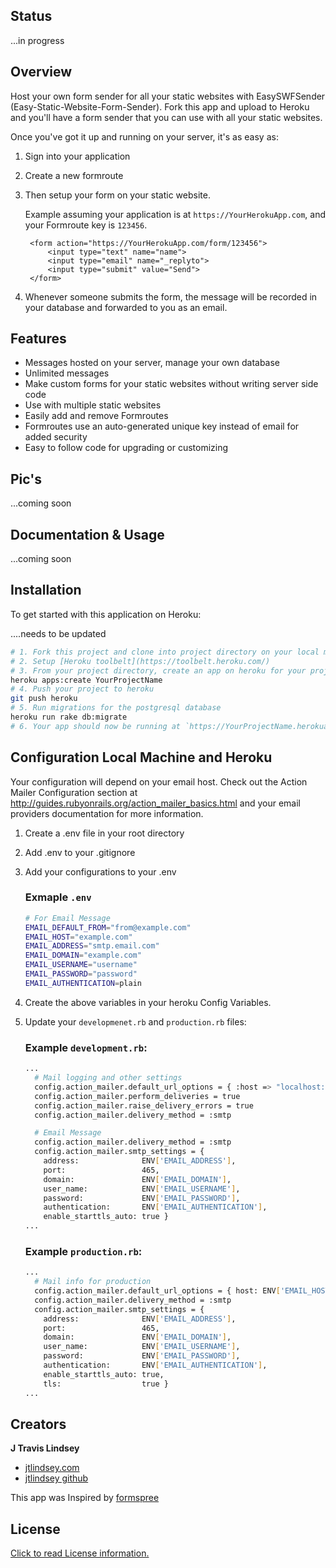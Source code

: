 ## Status

...in progress

## Overview

Host your own form sender for all your static websites with EasySWFSender (Easy-Static-Website-Form-Sender). Fork this app and upload to Heroku and you'll have a form sender that you can use with all your static websites. 

Once you've got it up and running on your server, it's as easy as:

1. Sign into your application
2. Create a new formroute
3. Then setup your form on your static website.  

    Example assuming your application is at `https://YourHerokuApp.com`, and your Formroute key is `123456`.

        <form action="https://YourHerokuApp.com/form/123456">
            <input type="text" name="name">
            <input type="email" name="_replyto">
            <input type="submit" value="Send">
        </form>

4. Whenever someone submits the form, the message will be recorded in your database and forwarded to you as an email.

## Features

* Messages hosted on your server, manage your own database
* Unlimited messages
* Make custom forms for your static websites without writing server side code
* Use with multiple static websites
* Easily add and remove Formroutes
* Formroutes use an auto-generated unique key instead of email for added security
* Easy to follow code for upgrading or customizing

## Pic's

...coming soon

## Documentation & Usage

...coming soon

## Installation

To get started with this application on Heroku:

....needs to be updated

```bash
# 1. Fork this project and clone into project directory on your local machine
# 2. Setup [Heroku toolbelt](https://toolbelt.heroku.com/)
# 3. From your project directory, create an app on heroku for your project
heroku apps:create YourProjectName
# 4. Push your project to heroku
git push heroku
# 5. Run migrations for the postgresql database
heroku run rake db:migrate
# 6. Your app should now be running at `https://YourProjectName.herokuapp.com/`
```

## Configuration Local Machine and Heroku

Your configuration will depend on your email host. Check out the Action Mailer Configuration section at http://guides.rubyonrails.org/action_mailer_basics.html and your email providers documentation for more information.

1. Create a .env file in your root directory
2. Add .env to your .gitignore
3. Add your configurations to your .env

    ### Exmaple `.env`

    ```bash
    # For Email Message
    EMAIL_DEFAULT_FROM="from@example.com"
    EMAIL_HOST="example.com"
    EMAIL_ADDRESS="smtp.email.com"
    EMAIL_DOMAIN="example.com"
    EMAIL_USERNAME="username"
    EMAIL_PASSWORD="password"
    EMAIL_AUTHENTICATION=plain
    ```

4. Create the above variables in your heroku Config Variables.

5. Update your `developmenet.rb` and `production.rb` files:

    ### Example `development.rb`:

    ```bash
    ...
      # Mail logging and other settings
      config.action_mailer.default_url_options = { :host => "localhost:3000" }
      config.action_mailer.perform_deliveries = true
      config.action_mailer.raise_delivery_errors = true
      config.action_mailer.delivery_method = :smtp

      # Email Message
      config.action_mailer.delivery_method = :smtp
      config.action_mailer.smtp_settings = {
        address:              ENV['EMAIL_ADDRESS'],
        port:                 465,
        domain:               ENV['EMAIL_DOMAIN'],
        user_name:            ENV['EMAIL_USERNAME'],
        password:             ENV['EMAIL_PASSWORD'],
        authentication:       ENV['EMAIL_AUTHENTICATION'],
        enable_starttls_auto: true }
    ...
    ```


    ### Example `production.rb`:

    ```bash
    ...
      # Mail info for production
      config.action_mailer.default_url_options = { host: ENV['EMAIL_HOST'] }
      config.action_mailer.delivery_method = :smtp
      config.action_mailer.smtp_settings = {
        address:              ENV['EMAIL_ADDRESS'],
        port:                 465,
        domain:               ENV['EMAIL_DOMAIN'],
        user_name:            ENV['EMAIL_USERNAME'],
        password:             ENV['EMAIL_PASSWORD'],
        authentication:       ENV['EMAIL_AUTHENTICATION'],
        enable_starttls_auto: true,
        tls:                  true }
    ...
    ```

## Creators

**J Travis Lindsey**

* <a href="http://jtlindsey.com/" target="_blank">jtlindsey.com</a>
* <a href="https://github.com/jtlindsey" target="_blank">jtlindsey github</a>

This app was Inspired by <a href="https://github.com/formspree/formspree" target="_blank">formspree</a>

## License

[Click to read License information.](https://github.com/jtlindsey/EasyStaticWebsiteFormSender/blob/master/LICENSE "License")
